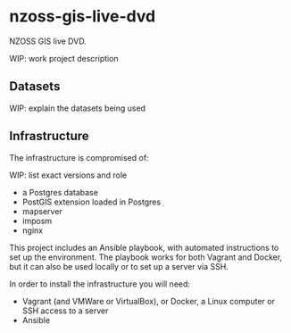 # nzoss-gis-live-dvd

NZOSS GIS live DVD.

WIP: work project description

## Datasets

WIP: explain the datasets being used

## Infrastructure

The infrastructure is compromised of:

WIP: list exact versions and role

* a Postgres database
* PostGIS extension loaded in Postgres
* mapserver
* imposm
* nginx

This project includes an Ansible playbook, with automated instructions to set up the environment. The playbook
works for both Vagrant and Docker, but it can also be used locally or to set up a server via SSH.

In order to install the infrastructure you will need:

* Vagrant (and VMWare or VirtualBox), or Docker, a Linux computer or SSH access to a server
* Ansible

